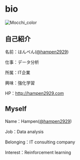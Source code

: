 # bio
![Mocchi_color](https://user-images.githubusercontent.com/34574033/54477569-70e0b600-484c-11e9-8a72-a48098f0b49c.png)

## 自己紹介
名前：はんぺん([@hampen2929](https://twitter.com/hampen2929))

仕事：データ分析

所属：IT企業

興味：強化学習

HP：http://hampen2929.com

## Myself
Name：Hampen([@hampen2929](https://twitter.com/hampen2929))

Job：Data analysis

Belonging：IT consulting company

Interest：Reinforcement learning
